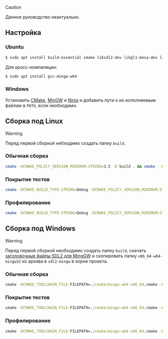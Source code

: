 > [!CAUTION]
> Данное руководство неактуально.

## Настройка

### Ubuntu

```bash
$ sudo apt install build-essential cmake libsdl2-dev libgl1-mesa-dev libopengl-dev gcovr
```

Для кросс-компиляции:

```bash
$ sudo apt install gcc-mingw-w64
```

### Windows

Установить [CMake](https://cmake.org/), [MinGW](https://github.com/niXman/mingw-builds-binaries/releases/tag/15.1.0-rt_v12-rev0) и [Ninja](https://ninja-build.org/) и добавить пути к их исполняемым файлам в `PATH`, если необходимо.

## Сборка под Linux

> [!WARNING]
> Перед первой сборкой небходимо создать папку `build`.

### Обычная сборка

```bash
cmake -DCMAKE_POLICY_VERSION_MINIMUM:STRING=3.5 -B build . && cmake --build build --target rengine && build/rengine
```

### Покрытие тестов

```bash
cmake -DCMAKE_BUILD_TYPE:STRING=Debug -DCMAKE_POLICY_VERSION_MINIMUM:STRING=3.5 -DCOVERAGE:BOOL=true -B build . && cmake --build build --target coverage
```

### Профилирование

```bash
cmake -DCMAKE_BUILD_TYPE:STRING=Debug -DCMAKE_POLICY_VERSION_MINIMUM:STRING=3.5 -DPROFILING:BOOL=true -B build . && cmake --build build --target profile
```

## Сборка под Windows

> [!WARNING]
> Перед первой сборкой необходимо создать папку `build`, скачать [заголовочные файлы SDL2 для MingGW](https://github.com/libsdl-org/SDL/releases/download/release-2.32.4/SDL2-devel-2.32.4-mingw.zip) и скопировать папку `x86_64-w64-mingw32` из архива в `sdl2-mingw` в корне проекта.

### Обычная сборка

```cmd
cmake -DCMAKE_TOOLCHAIN_FILE:FILEPATH=./cmake/mingw-w64-x86_64.cmake -DCMAKE_POLICY_VERSION_MINIMUM:STRING=3.5 -G Ninja -B build . && cmake --build build --target rengine && build\rengine.exe
```

### Покрытие тестов

```cmd
cmake -DCMAKE_TOOLCHAIN_FILE:FILEPATH=./cmake/mingw-w64-x86_64.cmake -DCMAKE_POLICY_VERSION_MINIMUM:STRING=3.5 -DCOVERAGE:BOOL=true -G Ninja -B build . && cmake --build build --target coverage
```

### Профилирование

```cmd
cmake -DCMAKE_TOOLCHAIN_FILE:FILEPATH=./cmake/mingw-w64-x86_64.cmake -DCMAKE_POLICY_VERSION_MINIMUM:STRING=3.5 -DPROFILING:BOOL=true -G Ninja -B build . && cmake --build build --target profile
```
